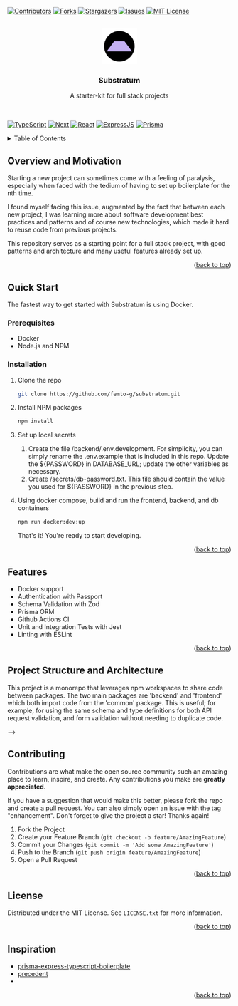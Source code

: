 <!-- Improved compatibility of back to top link: See: https://github.com/othneildrew/Best-README-Template/pull/73 -->

<a name="readme-top"></a>

<!--
*** Thanks for checking out the Best-README-Template. If you have a suggestion
*** that would make this better, please fork the repo and create a pull request
*** or simply open an issue with the tag "enhancement".
*** Don't forget to give the project a star!
*** Thanks again! Now go create something AMAZING! :D
-->

<!-- PROJECT SHIELDS -->
<!--
*** I'm using markdown "reference style" links for readability.
*** Reference links are enclosed in brackets [ ] instead of parentheses ( ).
*** See the bottom of this document for the declaration of the reference variables
*** for contributors-url, forks-url, etc. This is an optional, concise syntax you may use.
*** https://www.markdownguide.org/basic-syntax/#reference-style-links
-->

[![Contributors][contributors-shield]][contributors-url]
[![Forks][forks-shield]][forks-url]
[![Stargazers][stars-shield]][stars-url]
[![Issues][issues-shield]][issues-url]
[![MIT License][license-shield]][license-url]

<!-- [![LinkedIn][linkedin-shield]][linkedin-url] -->

<!-- PROJECT LOGO -->
<br />
<div align="center">
  <a href="https://github.com/femto-g/substratum">
    <img src="frontend/public/substratum.svg" alt="Logo" width="80" height="80">
  </a>

<h3 align="center">Substratum</h3>

  <p align="center">
    A starter-kit for full stack projects
    <br />
    <!-- <a href="https://github.com/femto-g/substratum"><strong>Explore the docs »</strong></a> -->
    <br />
    <br />
    <!-- <a href="https://github.com/femto-g/substratum">View Demo</a>
    ·
    <a href="https://github.com/femto-g/substratum/issues/new?labels=bug&template=bug-report---.md">Report Bug</a>
    ·
    <a href="https://github.com/femto-g/substratum/issues/new?labels=enhancement&template=feature-request---.md">Request Feature</a> -->
  </p>
</div>

[![TypeScript][TypeScript]][TypeScript-url] [![Next][Next.js]][Next-url] [![React][React.js]][React-url] [![ExpressJS][ExpressJS]][ExpressJS-url] [![Prisma][Prisma]][Prisma-url]

<!-- TABLE OF CONTENTS -->
<details>
  <summary>Table of Contents</summary>
  <ol>
    <li>
      <a href="#overview-and-motivation">Overview and Motivation</a>
      <!-- <ul>
        <li><a href="#built-with">Built With</a></li>
      </ul> -->
    </li>
    <li>
      <a href="#quick-start">Quick Start</a>
      <ul>
        <li><a href="#prerequisites">Prerequisites</a></li>
        <li><a href="#installation">Installation</a></li>
      </ul>
    </li>
    <li><a href="#usage">Usage</a></li>
    <li><a href="#roadmap">Roadmap</a></li>
    <li><a href="#contributing">Contributing</a></li>
    <li><a href="#license">License</a></li>
    <li><a href="#contact">Contact</a></li>
    <li><a href="#acknowledgments">Acknowledgments</a></li>
  </ol>
</details>

<!-- ABOUT THE PROJECT -->

## Overview and Motivation

<!-- [![Product Name Screen Shot][product-screenshot]](https://example.com) -->

<!-- Here's a blank template to get started: To avoid retyping too much info. Do a search and replace with your text editor for the following: `femto-g`, `substratum`, `twitter_handle`, `linkedin_username`, `email_client`, `email`, `Substratum`, `project_description` -->

Starting a new project can sometimes come with a feeling of paralysis, especially when faced with the tedium of having to set up boilerplate for the nth time.

I found myself facing this issue, augmented by the fact that between each new project, I was learning more about software development best practices and patterns and of course new technologies, which made it hard to reuse code from previous projects.

This repository serves as a starting point for a full stack project, with good patterns and architecture and many useful features already set up.

<p align="right">(<a href="#readme-top">back to top</a>)</p>

<!-- ### Built With

[![Next][Next.js]][Next-url] [![React][React.js]][React-url] [![Prisma][Prisma]][Prisma-url]

<p align="right">(<a href="#readme-top">back to top</a>)</p>

GETTING STARTED -->

## Quick Start

The fastest way to get started with Substratum is using Docker.

### Prerequisites

<!-- This is an example of how to list things you need to use the software and how to install them.

- npm
  ```sh
  npm install npm@latest -g
  ``` -->

- Docker
- Node.js and NPM

### Installation

1. Clone the repo
   ```sh
   git clone https://github.com/femto-g/substratum.git
   ```
2. Install NPM packages
   ```sh
   npm install
   ```
3. Set up local secrets

   1. Create the file /backend/.env.development. For simplicity, you can simply rename the .env.example that is included in this repo. Update the \$\{PASSWORD\} in DATABASE_URL; update the other variables as necessary.
   2. Create /secrets/db-password.txt. This file should contain the value you used for $\{PASSWORD\} in the previous step.

4. Using docker compose, build and run the frontend, backend, and db containers
   ```sh
   npm run docker:dev:up
   ```
   That's it! You're ready to start developing.

<p align="right">(<a href="#readme-top">back to top</a>)</p>

<!-- USAGE EXAMPLES -->

## Features

- Docker support
- Authentication with Passport
- Schema Validation with Zod
- Prisma ORM
- Github Actions CI
- Unit and Integration Tests with Jest
- Linting with ESLint

<p align="right">(<a href="#readme-top">back to top</a>)</p>

<!-- USAGE EXAMPLES -->

## Project Structure and Architecture

This project is a monorepo that leverages npm workspaces to share code between packages. The two main packages are 'backend' and 'frontend' which both import code from the 'common' package. This is useful; for example, for using the same schema and type definitions for both API request validation, and form validation without needing to duplicate code.

<!--
<!-- USAGE EXAMPLES -->
<!--
## Usage

Use this space to show useful examples of how a project can be used. Additional screenshots, code examples and demos work well in this space. You may also link to more resources.

_For more examples, please refer to the [Documentation](https://example.com)_

<p align="right">(<a href="#readme-top">back to top</a>)</p> --> -->

<!-- ROADMAP -->

<!-- ## Roadmap

- [ ] Feature 1
- [ ] Feature 2
- [ ] Feature 3
  - [ ] Nested Feature

See the [open issues](https://github.com/femto-g/substratum/issues) for a full list of proposed features (and known issues).

<p align="right">(<a href="#readme-top">back to top</a>)</p> -->

<!-- CONTRIBUTING -->

## Contributing

Contributions are what make the open source community such an amazing place to learn, inspire, and create. Any contributions you make are **greatly appreciated**.

If you have a suggestion that would make this better, please fork the repo and create a pull request. You can also simply open an issue with the tag "enhancement".
Don't forget to give the project a star! Thanks again!

1. Fork the Project
2. Create your Feature Branch (`git checkout -b feature/AmazingFeature`)
3. Commit your Changes (`git commit -m 'Add some AmazingFeature'`)
4. Push to the Branch (`git push origin feature/AmazingFeature`)
5. Open a Pull Request

<p align="right">(<a href="#readme-top">back to top</a>)</p>

<!-- LICENSE -->

## License

Distributed under the MIT License. See `LICENSE.txt` for more information.

<p align="right">(<a href="#readme-top">back to top</a>)</p>

<!-- CONTACT -->

<!-- ## Contact

Your Name - [@twitter_handle](https://twitter.com/twitter_handle) - email@email_client.com

Project Link: [https://github.com/femto-g/substratum](https://github.com/femto-g/substratum)

<p align="right">(<a href="#readme-top">back to top</a>)</p> -->

<!-- ACKNOWLEDGMENTS -->

## Inspiration

- [prisma-express-typescript-boilerplate](https://github.com/antonio-lazaro/prisma-express-typescript-boilerplate?tab=readme-ov-file)
- [precedent](https://github.com/steven-tey/precedent/tree/main)
- []()

<p align="right">(<a href="#readme-top">back to top</a>)</p>

<!-- MARKDOWN LINKS & IMAGES -->
<!-- https://www.markdownguide.org/basic-syntax/#reference-style-links -->

[contributors-shield]: https://img.shields.io/github/contributors/femto-g/substratum.svg?style=for-the-badge
[contributors-url]: https://github.com/femto-g/substratum/graphs/contributors
[forks-shield]: https://img.shields.io/github/forks/femto-g/substratum.svg?style=for-the-badge
[forks-url]: https://github.com/femto-g/substratum/network/members
[stars-shield]: https://img.shields.io/github/stars/femto-g/substratum.svg?style=for-the-badge
[stars-url]: https://github.com/femto-g/substratum/stargazers
[issues-shield]: https://img.shields.io/github/issues/femto-g/substratum.svg?style=for-the-badge
[issues-url]: https://github.com/femto-g/substratum/issues
[license-shield]: https://img.shields.io/github/license/femto-g/substratum.svg?style=for-the-badge
[license-url]: https://github.com/femto-g/substratum/blob/master/LICENSE.txt
[linkedin-shield]: https://img.shields.io/badge/-LinkedIn-black.svg?style=for-the-badge&logo=linkedin&colorB=555
[linkedin-url]: https://linkedin.com/in/linkedin_username
[product-screenshot]: images/screenshot.png
[Next.js]: https://img.shields.io/badge/next.js-000000?style=for-the-badge&logo=nextdotjs&logoColor=white
[Next-url]: https://nextjs.org/
[React.js]: https://img.shields.io/badge/React-20232A?style=for-the-badge&logo=react&logoColor=61DAFB
[React-url]: https://reactjs.org/
[Vue.js]: https://img.shields.io/badge/Vue.js-35495E?style=for-the-badge&logo=vuedotjs&logoColor=4FC08D
[Vue-url]: https://vuejs.org/
[Angular.io]: https://img.shields.io/badge/Angular-DD0031?style=for-the-badge&logo=angular&logoColor=white
[Angular-url]: https://angular.io/
[Svelte.dev]: https://img.shields.io/badge/Svelte-4A4A55?style=for-the-badge&logo=svelte&logoColor=FF3E00
[Svelte-url]: https://svelte.dev/
[Laravel.com]: https://img.shields.io/badge/Laravel-FF2D20?style=for-the-badge&logo=laravel&logoColor=white
[Laravel-url]: https://laravel.com
[Bootstrap.com]: https://img.shields.io/badge/Bootstrap-563D7C?style=for-the-badge&logo=bootstrap&logoColor=white
[Bootstrap-url]: https://getbootstrap.com
[JQuery.com]: https://img.shields.io/badge/jQuery-0769AD?style=for-the-badge&logo=jquery&logoColor=white
[JQuery-url]: https://jquery.com
[Prisma]: https://img.shields.io/badge/Prisma-3982CE?style=for-the-badge&logo=Prisma&logoColor=white
[Prisma-url]: https://www.prisma.io/
[TypeScript]: https://img.shields.io/badge/TypeScript-007ACC?style=for-the-badge&logo=typescript&logoColor=white
[Typescript-url]: https://www.typescriptlang.org/
[ExpressJS]: https://img.shields.io/badge/Express%20js-000000?style=for-the-badge&logo=express&logoColor=white
[ExpressJS-url]: https://expressjs.com/
